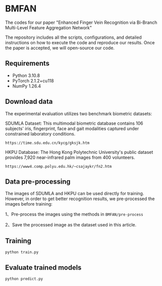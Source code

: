 # BMFAN
The codes for our paper "Enhanced Finger Vein Recognition via Bi-Branch Multi-Level Feature Aggregation Network"

The repository includes all the scripts, configurations, and detailed instructions on how to execute the code and reproduce our results. Once the paper is accepted, we will open-source our code.

## Requirements
- Python 3.10.8
- PyTorch 2.1.2+cu118
- NumPy 1.26.4

## Download data
The experimental evaluation utilizes two benchmark biometric datasets:

SDUMLA Dataset: This multimodal biometric database contains 106 subjects' iris, fingerprint, face and gait modalities captured under constrained laboratory conditions.

```
https://time.sdu.edu.cn/kycg/gksjk.htm
```

HKPU Database: The Hong Kong Polytechnic University's public dataset provides 7,920 near-infrared palm images from 400 volunteers. 

```
https://www4.comp.polyu.edu.hk/~csajaykr/fn2.htm
```



## Data pre-processing
   The images of SDUMLA and HKPU can be used directly for training. However, in order to get better recognition results, we pre-processed the images before training:

   1、Pre-process the images using the methods in `BMFAN/pre-process`

   2、Save the processed image as the dataset used in this article.

## Training
```
python train.py 
```

## Evaluate trained models
```
python predict.py 
```

